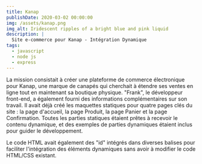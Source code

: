 ```yaml
---
title: Kanap
publishDate: 2020-03-02 00:00:00
img: /assets/kanap.png
img_alt: Iridescent ripples of a bright blue and pink liquid
description: |
  Site e-commerce pour Kanap - Intégration Dynamique
tags:
  - javascript
  - node js
  - express
---
```


La mission consistait à créer une plateforme de commerce électronique pour Kanap, une marque de canapés qui cherchait à étendre ses ventes en ligne tout en maintenant sa boutique physique.
"Frank", le développeur front-end, a également fourni des informations complémentaires sur son travail. Il avait déjà créé les maquettes statiques pour quatre pages clés du site : la page d'accueil, la page Produit, la page Panier et la page Confirmation. Toutes les parties statiques étaient prêtes à recevoir le contenu dynamique, et des exemples de parties dynamiques étaient inclus pour guider le développement.

Le code HTML avait également des "id" intégrés dans diverses balises pour faciliter l'intégration des éléments dynamiques sans avoir à modifier le code HTML/CSS existant.

